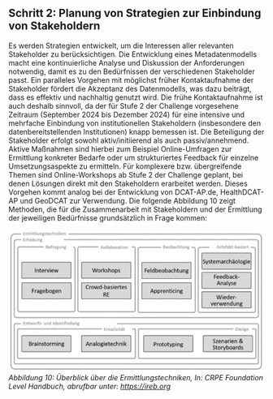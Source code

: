 ## Schritt 2: Planung von Strategien zur Einbindung von Stakeholdern
Es werden Strategien entwickelt, um die Interessen aller relevanten Stakeholder zu berücksichtigen.
Die Entwicklung eines Metadatenmodells macht eine kontinuierliche Analyse und Diskussion der Anforderungen notwendig, damit es zu den Bedürfnissen der verschiedenen Stakeholder passt. Ein paralleles Vorgehen mit möglichst früher Kontaktaufnahme der Stakeholder fördert die Akzeptanz des Datenmodells, was dazu beiträgt, dass es effektiv und nachhaltig genutzt wird. Die frühe Kontaktaufnahme ist auch deshalb sinnvoll, da der für Stufe 2 der Challenge vorgesehene Zeitraum (September 2024 bis Dezember 2024) für eine intensive und mehrfache Einbindung von institutionellen Stakeholdern (insbesondere den datenbereitstellenden Institutionen) knapp bemessen ist. 
Die Beteiligung der Stakeholder erfolgt sowohl aktiv/initiierend als auch passiv/annehmend. Aktive Maßnahmen sind hierbei zum Beispiel Online-Umfragen zur Ermittlung konkreter Bedarfe oder um strukturiertes Feedback für einzelne Umsetzungsaspekte zu ermitteln. Für komplexere bzw. übergreifende Themen sind Online-Workshops ab Stufe 2 der Challenge geplant, bei denen Lösungen direkt mit den Stakeholdern erarbeitet werden. Dieses Vorgehen kommt analog bei der Entwicklung von DCAT-AP.de, HealthDCAT-AP und GeoDCAT zur Verwendung. 
Die folgende Abbildung 10 zeigt Methoden, die für die Zusammenarbeit mit Stakeholdern und der Ermittlung der jeweiligen Bedürfnisse grundsätzlich in Frage kommen:

![Stakeholder Ermittlungstechniken](https://github.com/HealthDCAT-AP-de/healthdcat-ap.de/blob/main/images/10_Stakeholder_Ermittlungstechniken.png?raw=true)
*Abbildung 10: Überblick über die Ermittlungstechniken, In: CRPE Foundation Level Handbuch, abrufbar unter: https://ireb.org*